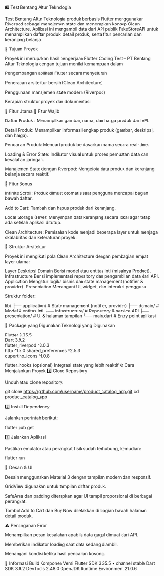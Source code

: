 🛍️ Test Bentang Altur Teknologia

Test Bentang Altur Teknologia produk berbasis Flutter menggunakan Riverpod sebagai manajemen state dan menerapkan konsep Clean Architecture.
Aplikasi ini mengambil data dari API publik FakeStoreAPI
untuk menampilkan daftar produk, detail produk, serta fitur pencarian dan keranjang belanja.

🎯 Tujuan Proyek

Proyek ini merupakan hasil pengerjaan Flutter Coding Test – PT Bentang Altur Teknologia dengan tujuan menilai kemampuan dalam:

Pengembangan aplikasi Flutter secara menyeluruh

Penerapan arsitektur bersih (Clean Architecture)

Penggunaan manajemen state modern (Riverpod)

Kerapian struktur proyek dan dokumentasi

🧩 Fitur Utama
🔹 Fitur Wajib

Daftar Produk : Menampilkan gambar, nama, dan harga produk dari API.

Detail Produk: Menampilkan informasi lengkap produk (gambar, deskripsi, dan harga).

Pencarian Produk: Mencari produk berdasarkan nama secara real-time.

Loading & Error State: Indikator visual untuk proses pemuatan data dan kesalahan jaringan.

Manajemen State dengan Riverpod: Mengelola data produk dan keranjang belanja secara reaktif.

🎁 Fitur Bonus

Infinite Scroll: Produk dimuat otomatis saat pengguna mencapai bagian bawah daftar.

Add to Cart: Tambah dan hapus produk dari keranjang.

Local Storage (Hive): Menyimpan data keranjang secara lokal agar tetap ada setelah aplikasi ditutup.

Clean Architecture: Pemisahan kode menjadi beberapa layer untuk menjaga skalabilitas dan keteraturan proyek.

🧱 Struktur Arsitektur

Proyek ini mengikuti pola Clean Architecture dengan pembagian empat layer utama:

Layer	Deskripsi
Domain	Berisi model atau entitas inti (misalnya Product).
Infrastructure	Berisi implementasi repository dan pengambilan data dari API.
Application	Mengatur logika bisnis dan state management (notifier & provider).
Presentation	Menangani UI, widget, dan interaksi pengguna.

Struktur folder:

lib/
├── application/       # State management (notifier, provider)
├── domain/            # Model & entitas inti
├── infrastructure/    # Repository & service API
├── presentation/      # UI & halaman tampilan
└── main.dart          # Entry point aplikasi

🧰 Package yang Digunakan
Teknologi yang Digunakan

Flutter	3.35.5	
Dart	3.9.2	
flutter_riverpod	^3.0.3	
http	^1.5.0
shared_preferences	^2.5.3	
cupertino_icons	^1.0.8

flutter_hooks (opsional)	Integrasi state yang lebih reaktif
⚙️ Cara Menjalankan Proyek
1️⃣ Clone Repository

Unduh atau clone repository:

git clone https://github.com/username/product_catalog_app.git
cd product_catalog_app

2️⃣ Install Dependency

Jalankan perintah berikut:

flutter pub get

3️⃣ Jalankan Aplikasi

Pastikan emulator atau perangkat fisik sudah terhubung, kemudian:

flutter run

🎨 Desain & UI

Desain menggunakan Material 3 dengan tampilan modern dan responsif.

GridView digunakan untuk tampilan daftar produk.

SafeArea dan padding diterapkan agar UI tampil proporsional di berbagai perangkat.

Tombol Add to Cart dan Buy Now diletakkan di bagian bawah halaman detail produk.

⚠️ Penanganan Error

Menampilkan pesan kesalahan apabila data gagal dimuat dari API.

Memberikan indikator loading saat data sedang diambil.

Menangani kondisi ketika hasil pencarian kosong.

🧾 Informasi Build
Komponen	Versi
Flutter SDK	3.35.5 • channel stable
Dart SDK	3.9.2
DevTools	2.48.0
OpenJDK Runtime Environment	21.0.6 
